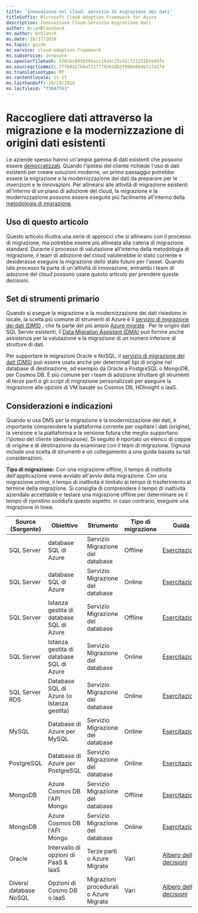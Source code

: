 ```yaml
---
title: 'Innovazione nel cloud: servizio di migrazione dei dati'
titleSuffix: Microsoft Cloud Adoption Framework for Azure
description: Innovazione Cloud-Servizio migrazione dati
author: BrianBlanchard
ms.author: brblanch
ms.date: 10/17/2019
ms.topic: guide
ms.service: cloud-adoption-framework
ms.subservice: innovate
ms.openlocfilehash: 538cbc89fb592ecc19a5c25c42cf21231bfe05fe
ms.sourcegitcommit: 7ffb0427bba71177f92618b2f980e864b72742f4
ms.translationtype: MT
ms.contentlocale: it-IT
ms.lasthandoff: 10/29/2019
ms.locfileid: "73047763"
---
```

# <a name="collect-data-through-the-migration-and-modernization-of-existing-data-sources"></a>Raccogliere dati attraverso la migrazione e la modernizzazione di origini dati esistenti

Le aziende spesso hanno un'ampia gamma di dati esistenti che possono essere [democratizzati](../considerations/data.md). Quando l'ipotesi del cliente richiede l'uso di dati esistenti per creare soluzioni moderne, un primo passaggio potrebbe essere la migrazione e la modernizzazione dei dati da preparare per le invenzioni e le innovazioni. Per allinearsi alle attività di migrazione esistenti all'interno di un piano di adozione del cloud, la migrazione e la modernizzazione possono essere eseguite più facilmente all'interno della [metodologia di migrazione](../../migrate/index.md).

## <a name="use-of-this-article"></a>Uso di questo articolo

Questo articolo illustra una serie di approcci che si allineano con il processo di migrazione, ma potrebbe essere più allineata alla catena di migrazione standard. Durante il processo di valutazione all'interno della metodologia di migrazione, il team di adozione del cloud valuterebbe lo stato corrente e desiderasse eseguire la migrazione dello stato futuro per l'asset. Quando tale processo fa parte di un'attività di innovazione, entrambi i team di adozione del cloud possono usare questo articolo per prendere queste decisioni.

## <a name="primary-toolset"></a>Set di strumenti primario

Quando si esegue la migrazione e la modernizzazione dei dati risiedono in locale, la scelta più comune di strumenti di Azure è il [servizio di migrazione dei dati (DMS)](https://docs.microsoft.com/azure/dms) , che fa parte del più ampio [Azure migrate](https://docs.microsoft.com/azure/migrate/migrate-services-overview) . Per le origini dati SQL Server esistenti, il [Data Migration Assistant (DMA)](https://docs.microsoft.com/sql/dma/dma-overview) può fornire anche assistenza per la valutazione e la migrazione di un numero inferiore di strutture di dati.

Per supportare le migrazioni Oracle e NoSQL, il [servizio di migrazione dei dati (DMS)](https://docs.microsoft.com/azure/dms) può essere usato anche per determinati tipi di origine nei database di destinazione, ad esempio da Oracle a PostgreSQL o MongoDB, per Cosmos DB. È più comune per i team di adozione sfruttare gli strumenti di terze parti o gli script di migrazione personalizzati per eseguire la migrazione alle opzioni di VM basate su Cosmos DB, HDInsight o IaaS.

## <a name="considerations-and-guidance"></a>Considerazioni e indicazioni

Quando si usa DMS per la migrazione e la modernizzazione dei dati, è importante comprendere la piattaforma corrente per ospitare i dati (origine), la versione e la piattaforma e la versione futura che meglio supportano l'ipotesi del cliente (destinazione). Di seguito è riportato un elenco di coppie di origine e di destinazione da esaminare con il team di migrazione. Ognuna include una scelta di strumenti e un collegamento a una guida basata su tali considerazioni.

**Tipo di migrazione:** Con una migrazione offline, il tempo di inattività dell'applicazione viene avviato all'avvio della migrazione. Con una migrazione online, il tempo di inattività è limitato al tempo di trasferimento al termine della migrazione. Si consiglia di comprendere il tempo di inattività aziendale accettabile e testare una migrazione offline per determinare se il tempo di ripristino soddisfa questo aspetto. in caso contrario, eseguire una migrazione in linea.

|Source (Sorgente)  |Obiettivo  |Strumento  |Tipo di migrazione  |Guida  |
|---------|---------|---------|---------|---------|
|SQL Server|database SQL di Azure|Servizio Migrazione del database|Offline|[Esercitazione](https://docs.microsoft.com/azure/dms/tutorial-sql-server-to-azure-sql)|
|SQL Server|database SQL di Azure|Servizio Migrazione del database|Online|[Esercitazione](https://docs.microsoft.com/azure/dms/tutorial-sql-server-azure-sql-online)|
|SQL Server|Istanza gestita di database SQL di Azure|Servizio Migrazione del database|Offline|[Esercitazione](https://docs.microsoft.com/azure/dms/tutorial-sql-server-to-managed-instance)|
|SQL Server|Istanza gestita di database SQL di Azure|Servizio Migrazione del database|Online|[Esercitazione](https://docs.microsoft.com/azure/dms/tutorial-sql-server-managed-instance-online)|
|SQL Server RDS|Database SQL di Azure (o Istanza gestita)|Servizio Migrazione del database|Online|[Esercitazione](https://docs.microsoft.com/azure/dms/tutorial-rds-sql-server-azure-sql-and-managed-instance-online)|
|MySQL|Database di Azure per MySQL|Servizio Migrazione del database|Online|[Esercitazione](https://docs.microsoft.com/azure/dms/tutorial-mysql-azure-mysql-online)|
|PostgreSQL|Database di Azure per PostgreSQL|Servizio Migrazione del database|Online|[Esercitazione](https://docs.microsoft.com/azure/dms/tutorial-postgresql-azure-postgresql-online)|
|MongoDB|Azure Cosmos DB l'API Mongo|Servizio Migrazione del database|Offline|[Esercitazione](https://docs.microsoft.com/azure/dms/tutorial-mongodb-cosmos-db)|
|MongoDB|Azure Cosmos DB l'API Mongo|Servizio Migrazione del database|Online|[Esercitazione](https://docs.microsoft.com/azure/dms/tutorial-mongodb-cosmos-db-online)|
|Oracle|Intervallo di opzioni di PaaS & IaaS|Terze parti o Azure Migrate|Vari|[Albero delle decisioni](../../migrate/expanded-scope/data-oracle-migration.md)|
|Diversi database NoSQL|Opzioni di Cosmo DB o IaaS|Migrazioni procedurali o Azure Migrate|Vari|[Albero delle decisioni](../../migrate/expanded-scope/data-no-sql-migration.md)|
